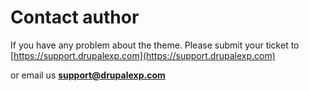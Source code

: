 # Contact author

If you have any problem about the theme. Please submit your ticket to [https://support.drupalexp.com](https://support.drupalexp.com)

or email us **support@drupalexp.com**



